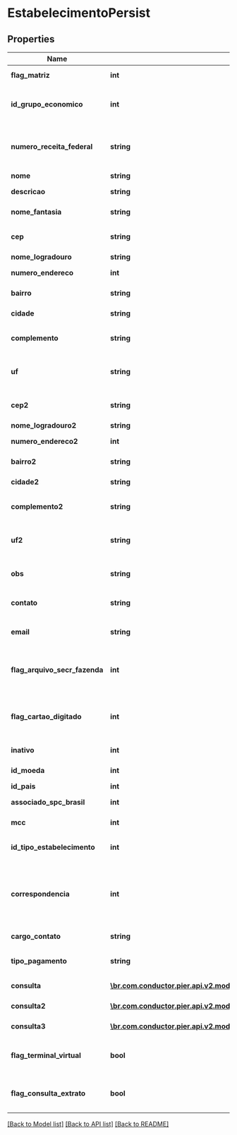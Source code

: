 # EstabelecimentoPersist

## Properties
Name | Type | Description | Notes
------------ | ------------- | ------------- | -------------
**flag_matriz** | **int** | Indica se \u00E9 matriz ou filial. | [optional] 
**id_grupo_economico** | **int** | Apresenta o n\u00FAmero de identifica\u00E7\u00E3o do Grupo Econ\u00F4mico. | [optional] 
**numero_receita_federal** | **string** | Apresenta o n\u00FAmero de identifica\u00E7\u00E3o do Estabelecimento na Receita Federal. | [optional] 
**nome** | **string** | Nome do Estabelecimento. | [optional] 
**descricao** | **string** | Raz\u00E3o Social do Estabelecimento. | [optional] 
**nome_fantasia** | **string** | T\u00EDtulo Comercial do Estabelecimento. | [optional] 
**cep** | **string** | C\u00F3digo de Endere\u00E7amento Postal (CEP). | [optional] 
**nome_logradouro** | **string** | Nome do Logradouro. | [optional] 
**numero_endereco** | **int** | N\u00FAmero do endere\u00E7o. | [optional] 
**bairro** | **string** | Nome do bairro do endere\u00E7o. | [optional] 
**cidade** | **string** | Nome da cidade do endere\u00E7o. | [optional] 
**complemento** | **string** | Descri\u00E7\u00F5es complementares referente ao endere\u00E7o. | [optional] 
**uf** | **string** | Sigla de identifica\u00E7\u00E3o da Unidade Federativa do endere\u00E7o. | [optional] 
**cep2** | **string** | C\u00F3digo de Endere\u00E7amento Postal (CEP). | [optional] 
**nome_logradouro2** | **string** | Nome do Logradouro . | [optional] 
**numero_endereco2** | **int** | N\u00FAmero do endere\u00E7o. | [optional] 
**bairro2** | **string** | Nome do bairro do endere\u00E7o. | [optional] 
**cidade2** | **string** | Nome da cidade do endere\u00E7o. | [optional] 
**complemento2** | **string** | Descri\u00E7\u00F5es complementares referente ao endere\u00E7o. | [optional] 
**uf2** | **string** | Sigla de identifica\u00E7\u00E3o da Unidade Federativa do endere\u00E7o. | [optional] 
**obs** | **string** | Detalhes espec\u00EDficos quanto ao Cadastro do Estabelecimento. | [optional] 
**contato** | **string** | Nome da pessoa para contato com o Estabelecimento. | [optional] 
**email** | **string** | E-mail da pessoa para contato com o Estabelecimento. | [optional] 
**flag_arquivo_secr_fazenda** | **int** | Indica se o estabelecimento ser\u00E1 inclu\u00EDdo no arquivo de registro para a Secretaria da Fazenda Estadual. | [optional] 
**flag_cartao_digitado** | **int** | Indica se o estabelecimento poder\u00E1 originar transa\u00E7\u00F5es sem a leitura da tarja ou do chip do cart\u00E3o. | [optional] 
**inativo** | **int** | Indica se o estabelecimento est\u00E1 inativo. | [optional] 
**id_moeda** | **int** | C\u00F3digo identificador da moeda. | [optional] 
**id_pais** | **int** | Identificador de Pa\u00EDs. | [optional] 
**associado_spc_brasil** | **int** | N\u00FAmero do associado ao SPCBrasil. | [optional] 
**mcc** | **int** | C\u00F3digo de Categoria de Mercado. | [optional] 
**id_tipo_estabelecimento** | **int** | C\u00F3digo de identifica\u00E7\u00E3o do tipo de Estabelecimento. | [optional] 
**correspondencia** | **int** | Indicador para qual endere\u00E7o as correspond\u00EAncias ser\u00E3o enviadas, onde 1 \u00E9 ORIGEM e 2 ENDERE\u00C7O DE CORRESPOND\u00CANCIA. | [optional] 
**cargo_contato** | **string** | Cargo do contato do estabelecimento. | [optional] 
**tipo_pagamento** | **string** | Tipo do regime de pagamento do estabelecimento. | [optional] 
**consulta** | [**\br.com.conductor.pier.api.v2.model\ConsultaCadastroEstabelecimentoDTO**](ConsultaCadastroEstabelecimentoDTO.md) | Consulta de cadastro n\u00FAmero um. | [optional] 
**consulta2** | [**\br.com.conductor.pier.api.v2.model\ConsultaCadastroEstabelecimentoDTO**](ConsultaCadastroEstabelecimentoDTO.md) | Consulta de cadastro n\u00FAmero dois. | [optional] 
**consulta3** | [**\br.com.conductor.pier.api.v2.model\ConsultaCadastroEstabelecimentoDTO**](ConsultaCadastroEstabelecimentoDTO.md) | Consulta de cadastro n\u00FAmero tr\u00EAs. | [optional] 
**flag_terminal_virtual** | **bool** | Flag indicando se o terminal \u00E9 f\u00EDsico ou virtual, sendo: (true: Sim), (false: N\u00E3o)). | 
**flag_consulta_extrato** | **bool** | Flag indicando se o terminal permite consultar extrato, sendo: (true: Sim), (false: N\u00E3o)). | 

[[Back to Model list]](../README.md#documentation-for-models) [[Back to API list]](../README.md#documentation-for-api-endpoints) [[Back to README]](../README.md)


